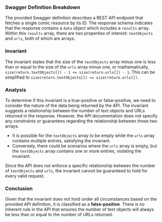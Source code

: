 ### Swagger Definition Breakdown
The provided Swagger definition describes a REST API endpoint that fetches a single comic resource by its ID. The response schema indicates that the response contains a `data` object which includes a `results` array. Within this `results` array, there are two properties of interest: `textObjects` and `urls`, both of which are arrays.

### Invariant
The invariant states that the size of the `textObjects` array minus one is less than or equal to the size of the `urls` array minus one, or mathematically, `size(return.textObjects[]) - 1 <= size(return.urls[]) - 1`. This can be simplified to `size(return.textObjects[]) <= size(return.urls[])`.

### Analysis
To determine if this invariant is a true-positive or false-positive, we need to consider the nature of the data being returned by the API. The invariant suggests a relationship between the number of text objects and URLs returned in the response. However, the API documentation does not specify any constraints or guarantees regarding the relationship between these two arrays. 

- It is possible for the `textObjects` array to be empty while the `urls` array contains multiple entries, satisfying the invariant.
- Conversely, there could be scenarios where the `urls` array is empty, but the `textObjects` array contains one or more entries, violating the invariant. 

Since the API does not enforce a specific relationship between the number of `textObjects` and `urls`, the invariant cannot be guaranteed to hold for every valid request. 

### Conclusion
Given that the invariant does not hold under all circumstances based on the provided API definition, it is classified as a **false-positive**. There is no inherent rule in the API that ensures the number of text objects will always be less than or equal to the number of URLs returned.
